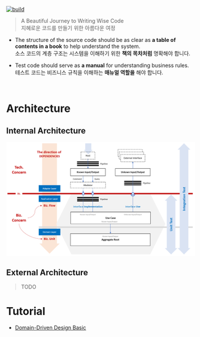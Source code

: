 [![build](https://github.com/hhko/better-code-with-ddd/actions/workflows/build.yml/badge.svg)](https://github.com/hhko/better-code-with-ddd/actions/workflows/build.yml)

> A Beautiful Journey to Writing Wise Code  
> 지혜로운 코드를 만들기 위한 아름다운 여정

- The structure of the source code should be as clear as **a table of contents in a book** to help understand the system.  
  소스 코드의 계층 구조는 시스템을 이해하기 위한 **책의 목차처럼** 명확해야 합니다.
  
- Test code should serve as **a manual** for understanding business rules.  
  테스트 코드는 비즈니스 규칙을 이해하는 **매뉴얼 역할을** 해야 합니다.

<br/>

# Architecture

## Internal Architecture
![](./01-architecture/part1-overview/ch04-internal-architecture/.images/Architecture.Internal.png)

## External Architecture
> TODO

# Tutorial
- [Domain-Driven Design Basic](./03-tutorial/ddd-basic/index.md)
